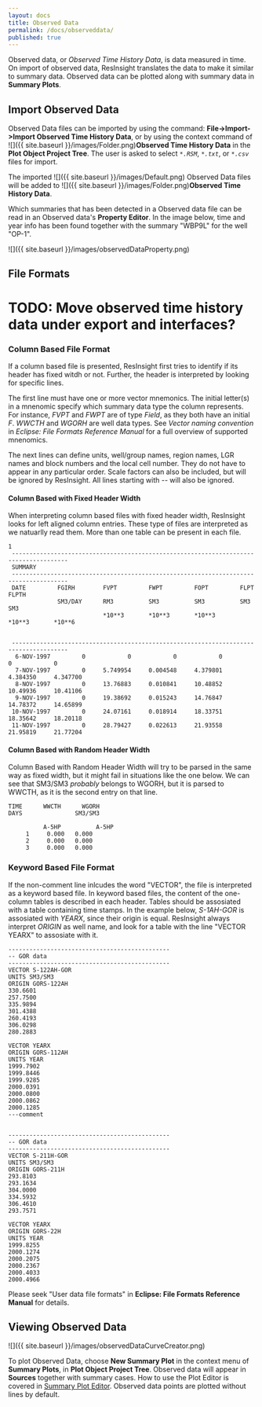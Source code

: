 ```yaml
---
layout: docs
title: Observed Data
permalink: /docs/observeddata/
published: true
---
```


Observed data, or *Observed Time History Data*, is data measured in time. On import of observed data, ResInsight translates the data to make it similar to summary data. Observed data can be plotted along with summary data in **Summary Plots**.

## Import Observed Data

Observed Data files can be imported by using the command: **File->Import->Import Observed Time History Data**, or by using the context command of ![]({{ site.baseurl }}/images/Folder.png)**Observed Time History Data** in the **Plot Object Project Tree**. The user is asked to select _`*.RSM`_, _`*.txt`_, or _`*.csv`_ files for import.

The imported ![]({{ site.baseurl }}/images/Default.png) Observed Data files will be added to ![]({{ site.baseurl }}/images/Folder.png)**Observed Time History Data**. 

Which summaries that has been detected in a Observed data file can be read in an Observed data's **Property Editor**. In the image below, time and year info has been found together with the summary "WBP9L" for the well "OP-1".

![]({{ site.baseurl }}/images/observedDataProperty.png)

## File Formats

# TODO: Move observed time history data under export and interfaces?

### Column Based File Format

If a column based file is presented, ResInsight first tries to identify if its header has fixed witdh or not. Further, the header is interpreted by looking for specific lines.

The first line must have one or more vector mnemonics. The initial letter(s) in a mnenomic specify which summary data type the column represents. For instance, *FVPT* and *FWPT* are of type *Field*, as they both have an initial *F*. *WWCTH* and *WGORH* are well data types. See *Vector naming convention* in *Eclipse: File Formats Reference Manual* for a full overview of supported mnenomics.

The next lines can define units, well/group names, region names, LGR names and block numbers and the local cell number. They do not have to appear in any particular order. Scale factors can also be included, but will be ignored by ResInsight. All lines starting with _*--*_ will also be ignored.

#### Column Based with Fixed Header Width

When interpreting column based files with fixed header width, ResInsight looks for left aligned column entries. These type of files are interpreted as we natuarlly read them. More than one table can be present in each file.

```
1                                                                                                                                  
 --------------------------------------------------------------------------------------
 SUMMARY          
 --------------------------------------------------------------------------------------
 DATE         FGIRH        FVPT         FWPT         FOPT         FLPT         FLPTH  
              SM3/DAY      RM3          SM3          SM3          SM3          SM3     
                           *10**3       *10**3       *10**3       *10**3       *10**6  
                                                                                       
                                                                                       
 --------------------------------------------------------------------------------------
  6-NOV-1997         0            0            0            0            0            0  
  7-NOV-1997         0     5.749954     0.004548     4.379801     4.384350     4.347700   
  8-NOV-1997         0     13.76883     0.010841     10.48852     10.49936     10.41106 
  9-NOV-1997         0     19.38692     0.015243     14.76847     14.78372     14.65899   
 10-NOV-1997         0     24.07161     0.018914     18.33751     18.35642     18.20118 
 11-NOV-1997         0     28.79427     0.022613     21.93558     21.95819     21.77204 
```

#### Column Based with Random Header Width

Column Based with Random Header Width will try to be parsed in the same way as fixed width, but it might fail in situations like the one below. We can see that SM3/SM3 *probably* belongs to WGORH, but it is parsed to WWCTH, as it is the second entry on that line.

```
TIME      WWCTH      WGORH
DAYS               SM3/SM3          

          A-5HP          A-5HP
     1     0.000   0.000
     2     0.000   0.000
     3     0.000   0.000
```

### Keyword Based File Format

If the non-comment line inlcudes the word "VECTOR", the file is interpreted as a keyword based file. In keyword based files, the content of the one-column tables is described in each header. Tables should be assosiated with a table containing time stamps. In the example below, *S-1AH-GOR* is assosiated with *YEARX*, since their origin is equal. ResInsight always interpret *ORIGIN* as well name, and look for a table with the line "VECTOR YEARX" to assosiate with it.

```
----------------------------------------------
-- GOR data 
----------------------------------------------
VECTOR S-122AH-GOR
UNITS SM3/SM3
ORIGIN GORS-122AH
330.6601
257.7500
335.9894
301.4388
260.4193
306.0298
280.2883

VECTOR YEARX
ORIGIN GORS-112AH
UNITS YEAR
1999.7902
1999.8446
1999.9285
2000.0391
2000.0800
2000.0862
2000.1285
---comment


----------------------------------------------
-- GOR data
----------------------------------------------
VECTOR S-211H-GOR
UNITS SM3/SM3
ORIGIN GORS-211H
293.8103
293.1634
304.0000
334.5932
306.4610
293.7571

VECTOR YEARX
ORIGIN GORS-22H
UNITS YEAR
1999.8255
2000.1274
2000.2075
2000.2367
2000.4033
2000.4966
```

Please seek "User data file formats" in **Eclipse: File Formats Reference Manual** for details.

## Viewing Observed Data

![]({{ site.baseurl }}/images/observedDataCurveCreator.png)

To plot Observed Data, choose **New Summary Plot** in the context menu of **Summary Plots**, in **Plot Object Project Tree**. Observed data will appear in **Sources** together with summary cases. How to use the Plot Editor is covered in [Summary Plot Editor]({{site.baseurl}}/docs/summaryploteditor). Observed data points are plotted without lines by default.
